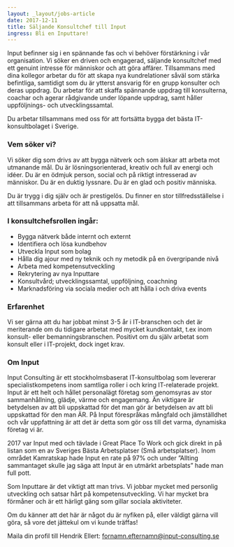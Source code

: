 ```yaml
---
layout: _layout/jobs-article
date: 2017-12-11
title: Säljande Konsultchef till Input
ingress: Bli en Inputtare! 
---
```


Input befinner sig i en spännande fas och vi behöver förstärkning i vår organisation.
Vi söker en driven och engagerad, säljande konsultchef med ett genuint intresse för människor och att göra affärer. Tillsammans med dina kollegor arbetar du för att skapa nya kundrelationer såväl som stärka befintliga, samtidigt som du är ytterst ansvarig för en grupp konsulter och deras uppdrag. Du arbetar för att skaffa spännande uppdrag till konsulterna, coachar och agerar rådgivande under löpande uppdrag, samt håller uppföljnings- och utvecklingssamtal.

Du arbetar tillsammans med oss för att fortsätta bygga det bästa IT-konsultbolaget i Sverige.

### Vem söker vi?

Vi söker dig som drivs av att bygga nätverk och som älskar att arbeta mot utmanande mål. Du är lösningsorienterad, kreativ och full av energi och idéer. Du är en ödmjuk person, social och på riktigt intresserad av människor. Du är en duktig lyssnare. Du är en glad och positiv människa.

Du är trygg i dig själv och är prestigelös. Du finner en stor tillfredsställelse i att tillsammans arbeta för att nå uppsatta mål.

### I konsultchefsrollen ingår:

- Bygga nätverk både internt och externt
- Identifiera och lösa kundbehov
- Utveckla Input som bolag
- Hålla dig ajour med ny teknik och ny metodik på en övergripande nivå
- Arbeta med kompetensutveckling
- Rekrytering av nya Inputtare
- Konsultvård; utvecklingssamtal, uppföljning, coachning
- Marknadsföring via sociala medier och att hålla i och driva events

### Erfarenhet

Vi ser gärna att du har jobbat minst 3-5 år i IT-branschen och det är meriterande om du tidigare arbetat med mycket kundkontakt, t.ex inom konsult- eller bemanningsbranschen. Positivt om du själv arbetat som konsult eller i IT-projekt, dock inget krav.

### Om Input

Input Consulting är ett stockholmsbaserat IT-konsultbolag som levererar specialistkompetens inom samtliga roller i och kring IT-relaterade projekt. Input är ett helt och hållet personalägt företag som genomsyras av stor sammanhållning, glädje, värme och engagemang. Än viktigare är betydelsen av att bli uppskattad för det man gör är betydelsen av att bli uppskattad för den man ÄR. På Input förespråkas mångfald och jämställdhet och vår uppfattning är att det är detta som gör oss till det varma, dynamiska företag vi är.

2017 var Input med och tävlade i Great Place To Work och gick direkt in på listan som en av Sveriges Bästa Arbetsplatser (Små arbetsplatser). Inom området Kamratskap hade Input en rate på 97% och under ”Allting sammantaget skulle jag säga att Input är en utmärkt arbetsplats” hade man full pott.

Som Inputtare är det viktigt att man trivs. Vi jobbar mycket med personlig utveckling och satsar hårt på kompetensutveckling. Vi har mycket bra förmåner och är ett härligt gäng som gillar sociala aktiviteter.

Om du känner att det här är något du är nyfiken på, eller väldigt gärna vill göra, så vore det jättekul om vi kunde träffas!

Maila din profil till Hendrik Ellert: fornamn.efternamn@input-consulting.se
